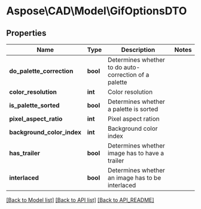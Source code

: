 # Aspose\CAD\Model\GifOptionsDTO

## Properties
Name | Type | Description | Notes
------------ | ------------- | ------------- | -------------
**do_palette_correction** | **bool** | Determines whether to do auto-correction of a palette | 
**color_resolution** | **int** | Color resolution | 
**is_palette_sorted** | **bool** | Determines whether a palette is sorted | 
**pixel_aspect_ratio** | **int** | Pixel aspect ration | 
**background_color_index** | **int** | Background color index | 
**has_trailer** | **bool** | Determines whether image has to have a trailer | 
**interlaced** | **bool** | Determines whether an image has to be interlaced | 

[[Back to Model list]](API_README.md#documentation-for-models) [[Back to API list]](API_README.md#documentation-for-api-endpoints) [[Back to API_README]](API_README.md)


